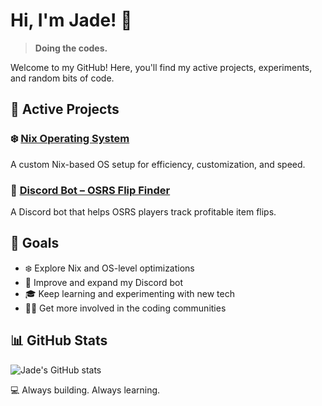 # Hi, I'm Jade! 👋  
> **Doing the codes.**  

Welcome to my GitHub! Here, you'll find my active projects, experiments, and random bits of code.  


## 🚀 Active Projects  

### ❄️ [Nix Operating System](https://jade.rip/nix)  
A custom Nix-based OS setup for efficiency, customization, and speed.  

### 🤖 [Discord Bot – OSRS Flip Finder](https://github.com/fisherrjd/osrsFlipFinder)  
A Discord bot that helps OSRS players track profitable item flips.  


## 🎯 Goals  

- ❄️ Explore Nix and OS-level optimizations  
- 🤖 Improve and expand my Discord bot  
- 🎓 Keep learning and experimenting with new tech
- 👋🏻 Get more involved in the coding communities


## 📊 GitHub Stats  

![Jade's GitHub stats](https://github-readme-stats.vercel.app/api?username=fisherrjd&show_icons=true&theme=radical)  

💻 Always building. Always learning.  
